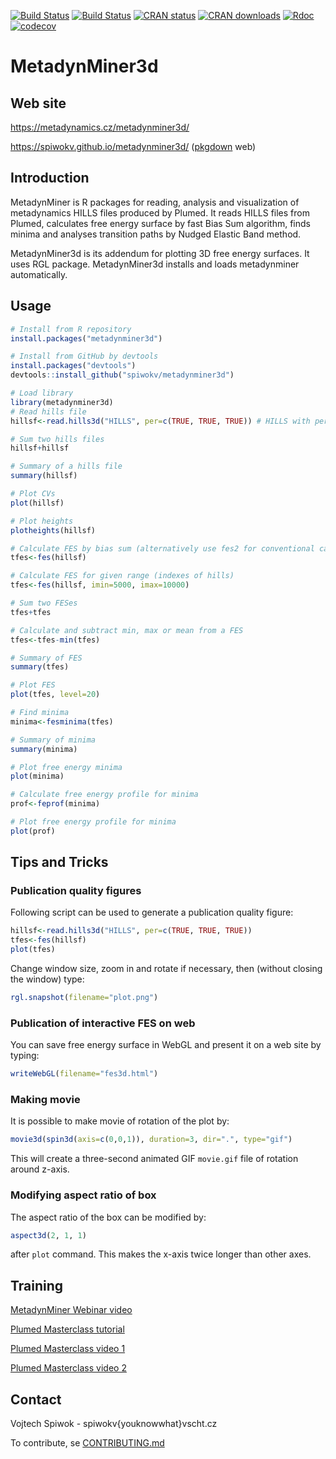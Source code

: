 [![Build Status](https://github.com/spiwokv/metadynminer3d/actions/workflows/check-standard.yaml/badge.svg)](https://github.com/spiwokv/metadynminer3d/actions/) 
[![Build Status](https://ci.appveyor.com/api/projects/status/github/spiwokv/metadynminer3d?branch=master&svg=true)](https://ci.appveyor.com/project/spiwokv/metadynminer3d) 
[![CRAN status](https://www.r-pkg.org/badges/version/metadynminer3d)](https://cran.r-project.org/package=metadynminer3d) 
[![CRAN downloads](https://cranlogs.r-pkg.org/badges/metadynminer3d)](https://cran.r-project.org/package=metadynminer3d)
[![Rdoc](https://api.rdocumentation.org/badges/version/metadynminer3d)](https://www.rdocumentation.org/packages/metadynminer3d)
[![codecov](https://codecov.io/gh/spiwokv/metadynminer3d/branch/master/graph/badge.svg)](https://app.codecov.io/gh/spiwokv/metadynminer3d/)

# MetadynMiner3d

## Web site
https://metadynamics.cz/metadynminer3d/

https://spiwokv.github.io/metadynminer3d/ ([pkgdown](https://pkgdown.r-lib.org/) web)

## Introduction
MetadynMiner is R packages for reading, analysis and visualization of metadynamics HILLS files produced by Plumed.
It reads HILLS files from Plumed, calculates free energy surface by fast Bias Sum algorithm, finds minima and analyses
transition paths by Nudged Elastic Band method.

MetadynMiner3d is its addendum for plotting 3D free energy surfaces. It uses RGL package. MetadynMiner3d installs and
loads metadynminer automatically.

## Usage
```R
# Install from R repository
install.packages("metadynminer3d")

# Install from GitHub by devtools
install.packages("devtools")
devtools::install_github("spiwokv/metadynminer3d")

# Load library
library(metadynminer3d)
# Read hills file
hillsf<-read.hills3d("HILLS", per=c(TRUE, TRUE, TRUE)) # HILLS with periodicity on CV1, CV2 and CV3

# Sum two hills files
hillsf+hillsf

# Summary of a hills file
summary(hillsf)

# Plot CVs
plot(hillsf)
```

```R
# Plot heights
plotheights(hillsf)
```

```R
# Calculate FES by bias sum (alternatively use fes2 for conventional calculation)
tfes<-fes(hillsf)

# Calculate FES for given range (indexes of hills)
tfes<-fes(hillsf, imin=5000, imax=10000)

# Sum two FESes
tfes+tfes

# Calculate and subtract min, max or mean from a FES
tfes<-tfes-min(tfes)

# Summary of FES
summary(tfes)

# Plot FES
plot(tfes, level=20)
```

```R
# Find minima
minima<-fesminima(tfes)

# Summary of minima
summary(minima)

# Plot free energy minima
plot(minima)
```

```R
# Calculate free energy profile for minima
prof<-feprof(minima)

# Plot free energy profile for minima
plot(prof)
```

## Tips and Tricks
### Publication quality figures
Following script can be used to generate a publication quality figure:
```R
hillsf<-read.hills3d("HILLS", per=c(TRUE, TRUE, TRUE))
tfes<-fes(hillsf)
plot(tfes)
```
Change window size, zoom in and rotate if necessary, then (without closing the window) type:
```R
rgl.snapshot(filename="plot.png")
```

### Publication of interactive FES on web
You can save free energy surface in WebGL and present it on a web site by typing:
```R
writeWebGL(filename="fes3d.html")
```

### Making movie
It is possible to make movie of rotation of the plot by:
```R
movie3d(spin3d(axis=c(0,0,1)), duration=3, dir=".", type="gif")
```
This will create a three-second animated GIF `movie.gif` file of rotation around z-axis.

### Modifying aspect ratio of box
The aspect ratio of the box can be modified by:
```R
aspect3d(2, 1, 1)
```
after `plot` command. This makes the x-axis twice longer than other axes. 

## Training
[MetadynMiner Webinar video](https://youtu.be/W8N-G8d0or4)

[Plumed Masterclass tutorial](https://www.plumed.org/doc-master/user-doc/html/masterclass-22-02.html)

[Plumed Masterclass video 1](https://youtu.be/T8a-kP6V3_g)

[Plumed Masterclass video 2](https://youtu.be/q1D39A_LQag)

## Contact
Vojtech Spiwok - spiwokv{youknowwhat}vscht.cz

To contribute, se [CONTRIBUTING.md](https://github.com/spiwokv/metadynminer/blob/master/CONTRIBUTING.md)

